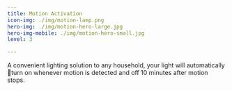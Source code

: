 ```yaml
---
title: Motion Activation
icon-img: ./img/motion-lamp.png
hero-img: ./img/motion-hero-large.jpg
hero-img-mobile: ./img/motion-hero-small.jpg
level: 3

---
```


A convenient lighting solution to any household, your light will automatically turn on whenever motion is detected and off 10 minutes after motion stops.